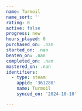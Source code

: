 ```yaml
---
name: Turmoil
name_sort: ''
rating: 0
active: false
progress: new
hours_played: 0
purchased_on: .nan
started_on: .nan
beaten_on: .nan
completed_on: .nan
mastered_on: .nan
identifiers:
  - type: steam
    appid: '361280'
    name: Turmoil
    synced_on: '2024-10-10'

---
```

